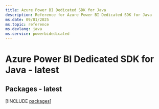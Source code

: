 ```yaml
---
title: Azure Power BI Dedicated SDK for Java
description: Reference for Azure Power BI Dedicated SDK for Java
ms.date: 09/01/2025
ms.topic: reference
ms.devlang: java
ms.service: powerbidedicated
---
```

# Azure Power BI Dedicated SDK for Java - latest
## Packages - latest
[!INCLUDE [packages](power-bi-dedicated-index.md)]
